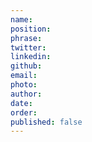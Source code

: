 ```yaml
---
name:       
position:   
phrase:     
twitter:    
linkedin:   
github:		
email:      
photo:      
author:     
date:       
order:      
published: false
---
```

